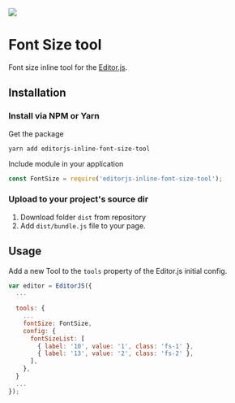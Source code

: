 ![](https://badgen.net/badge/Editor.js/v2.0/blue)

# Font Size tool
Font size inline tool for the [Editor.js](https://editorjs.io).

## Installation

### Install via NPM or Yarn

Get the package

```shell
yarn add editorjs-inline-font-size-tool
```

Include module in your application

```javascript
const FontSize = require('editorjs-inline-font-size-tool');
```

### Upload to your project's source dir
1. Download folder `dist` from repository
2. Add `dist/bundle.js` file to your page.

## Usage
Add a new Tool to the `tools` property of the Editor.js initial config.

```javascript
var editor = EditorJS({
  ...
  
  tools: {
    ...
    fontSize: FontSize,
    config: {
      fontSizeList: [
        { label: '10', value: '1', class: 'fs-1' },
        { label: '13', value: '2', class: 'fs-2' },
      ],
    },
  }
  ...
});
```




